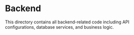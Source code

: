 
# Backend

This directory contains all backend-related code including API configurations, database services, and business logic.
